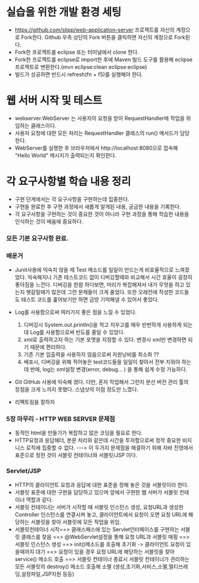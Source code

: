 # 실습을 위한 개발 환경 세팅
* https://github.com/slipp/web-application-server 프로젝트를 자신의 계정으로 Fork한다. Github 우측 상단의 Fork 버튼을 클릭하면 자신의 계정으로 Fork된다.
* Fork한 프로젝트를 eclipse 또는 터미널에서 clone 한다.
* Fork한 프로젝트를 eclipse로 import한 후에 Maven 빌드 도구를 활용해 eclipse 프로젝트로 변환한다.(mvn eclipse:clean eclipse:eclipse)
* 빌드가 성공하면 반드시 refresh(fn + f5)를 실행해야 한다.

# 웹 서버 시작 및 테스트
* webserver.WebServer 는 사용자의 요청을 받아 RequestHandler에 작업을 위임하는 클래스이다.
* 사용자 요청에 대한 모든 처리는 RequestHandler 클래스의 run() 메서드가 담당한다.
* WebServer를 실행한 후 브라우저에서 http://localhost:8080으로 접속해 "Hello World" 메시지가 출력되는지 확인한다.

# 각 요구사항별 학습 내용 정리
* 구현 단계에서는 각 요구사항을 구현하는데 집중한다. 
* 구현을 완료한 후 구현 과정에서 새롭게 알게된 내용, 궁금한 내용을 기록한다.
* 각 요구사항을 구현하는 것이 중요한 것이 아니라 구현 과정을 통해 학습한 내용을 인식하는 것이 배움에 중요하다. 

### 모든 기본 요구사항 완료.

### 배운거
* Junit사용에 익숙치 않을 때 Test 메소드를 일일이 만드는게 비효율적으로 느껴졌었다. 익숙해지니 기존 테스트코드 없이 디버깅할때와 비교해서 시간 효율이 굉장히 좋아짐을 느낀다. 디버깅을 한참 하다보면, 머리가 복잡해져서 내가 무엇을 하고 있는지 헷갈릴때가 많은데 그런 문제들이 크게 줄었다. 또한 오래전에 작성한 코드들도 테스트 코드를 훑어보기만 하면 금방 기억해낼 수 있어서 좋았다.

* Log를 사용함으로써 여러가지 좋은 점을 느낄 수 있었다. 
 	1. 디버깅시 System.out.println()을 적고 지우고를 매우 빈번하게 사용하게 되는데 Log를 사용함으로써 빈도를 줄일 수 있었다.
 	2. xml로 출력하고자 하는 기본 포맷을 지정할 수 있다. 변경시 xml만 변경하면 되기 때문에 편리하다.
 	3. 기존 기본 입출력을 사용하지 않음으로써 자원낭비를 최소화 ??
 	4. 배포시, 디버깅을 위해 적어놓은 test코드들을 일일이 찾아서 전부 지워야 하는데 반에, log는 xml설정 변경(error, debug... )
 	을 통해 쉽게 수정 가능하다.
 
* Git GitHub 사용에 익숙해 졌다. 다만, 혼자 작업해서 그런지 분산 버전 관리 툴의 장점을 크게 느끼지 못했다. 스냅샷의 이점 정도만 느꼈다.
* 리팩토링을 잘하자
 
### 5장 마무리 - HTTP WEB SERVER 문제점
* 동적인 html을 만들기가 복잡하고 많은 코딩을 필요로 한다.
* HTTP요청과 응답헤더, 본문 처리와 같은데 시간을 투자함으로써 정작 중요한 비지니스 로직에 집중할 수 없다.
---> 이 두가지 문제점을 해결하기 위해 자바 진영에서 표준으로 정한 것이 서블릿 컨테이너와 서블릿/JSP 이다.

### Servlet/JSP
* HTTP의 클라이언트 요청과 응답에 대한 표준을 정해 놓은 것을 서블릿이라 한다.
* 서블릿 표준에 대한 구현을 담당하고 있으며 앞에서 구현한 웹 서버가 서블릿 컨테이너 역할과 같다.
* 서블릿 컨테이너는 서버가 시작할 때 서블릿 인스턴스 생성, 요청URL과 생성한 Controller 인스턴스를 연결시켜 놓고, 클라이언트에서 요청이 오면 요청 URL에 해당하는 서블릿을 찾아 서블릿에 모든 작업을 위임.
* 서블릿컨테이너 시작==> 클래스패스에 있는 Servlet인터페이스를 구현하는 서블릿 클래스를 찾음 ==> @WebServlet설정을 통해 요청 URL과 서블릿 매핑 
	==> 서블릿 인스턴스 생성 ==> init()메소드를 호출해 초기화 -> 클라이언트 요청이 있을때까지 대기 ==> 요청이 있을 경우 요청 URL에 해당하는 서블릿을 찾아 	service() 메소드 호출 ==> 서블릿 컨테이너 종료시 서블릿 컨테이너가 관리하는 모든 서블릿의 destroy() 메소드 호출해 소멸
(생성,초기화,서비스,소멸,멀티쓰레딩,설정파일,JSP지원 등등)


